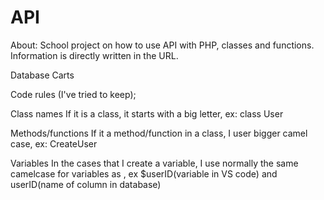 # API
About:
School project on how to use API with PHP, classes and functions. Information is directly written in the URL.

Database
Carts

Code rules (I've tried to keep);

Class names
If it is a class, it starts with a big letter, ex:
class User

Methods/functions
If it a method/function in a class, I user bigger camel case, ex:
CreateUser

Variables
In the cases that I create a variable, I use normally the same camelcase for variables as , ex
$userID(variable in VS code) and userID(name of column in database)
